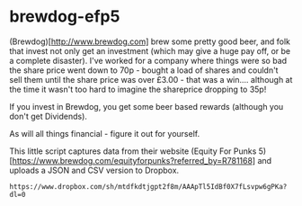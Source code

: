 # brewdog-efp5

(Brewdog)[http://www.brewdog.com] brew some pretty good beer, and folk that invest not only get an investment (which may give a huge pay off, or be a complete disaster). I've worked for a company where things were so bad the share price went down to 70p - bought a load of shares and couldn't sell them until the share price was over £3.00 - that was a win.... although at the time it wasn't too hard to imagine the shareprice dropping to 35p!

If you invest in Brewdog, you get some beer based rewards (although you don't get Dividends). 

As will all things financial - figure it out for yourself.

This little script captures data from their website (Equity For Punks 5)[https://www.brewdog.com/equityforpunks?referred_by=R781168] and uploads a JSON and CSV version to Dropbox.

`https://www.dropbox.com/sh/mtdfkdtjgpt2f8m/AAApTl5IdBf0X7fLsvpw6gPKa?dl=0`


